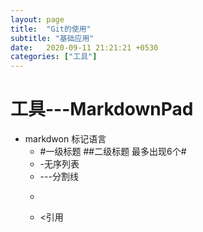 ```yaml
---
layout: page
title:  "Git的使用"
subtitle: "基础应用"
date:   2020-09-11 21:21:21 +0530
categories: ["工具"]
---
```


# 工具---MarkdownPad
- markdwon 标记语言
    - #一级标题  ##二级标题 最多出现6个#
    - -无序列表
    - ---分割线
    - ```代码块
    - <引用